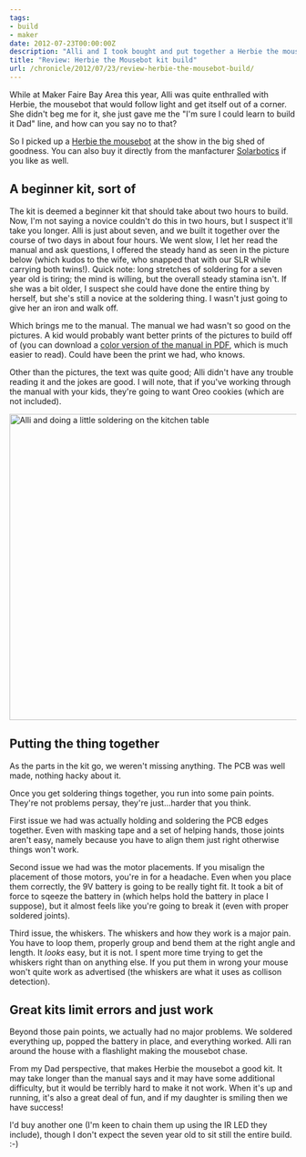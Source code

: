 ```yaml
---
tags:
- build
- maker
date: 2012-07-23T00:00:00Z
description: "Alli and I took bought and put together a Herbie the mousebot kit we picked up from Maker Faire. My short and sweet review."
title: "Review: Herbie the Mousebot kit build"
url: /chronicle/2012/07/23/review-herbie-the-mousebot-build/
---
```


While at Maker Faire Bay Area this year, Alli was quite enthralled with Herbie, the mousebot that would follow light and get itself out of a corner. She didn't beg me for it, she just gave me the "I'm sure I could learn to build it Dad" line, and how can you say no to that?

So I picked up a <a href="http://www.makershed.com/product_p/mksb001.htm">Herbie the mousebot</a> at the show in the big shed of goodness. You can also buy it directly from the manfacturer <a href="http://www.solarbotics.com/product/k_hm/">Solarbotics</a> if you like as well.

## A beginner kit, sort of
The kit is deemed a beginner kit that should take about two hours to build. Now, I'm not saying a novice couldn't do this in two hours, but I suspect it'll take you longer. Alli is just about seven, and we built it together over the course of two days in about four hours. We went slow, I let her read the manual and ask questions, I offered the steady hand as seen in the picture below (which kudos to the wife, who snapped that with our SLR while carrying both twins!).  Quick note: long stretches of soldering for a seven year old is tiring; the mind is willing, but the overall steady stamina isn't. If she was a bit older, I suspect she could have done the entire thing by herself, but she's still a novice at the soldering thing. I wasn't just going to give her an iron and walk off.

Which brings me to the manual. The manual we had wasn't so good on the pictures. A kid would probably want better prints of the pictures to build off of (you can download a <a href="http://content.solarbotics.com/products/documentation/khm_herbie_the_mousebot_manual.pdf" title="Herbie the mousebot PDF build manual">color version of the manual in PDF</a>, which is much easier to read). Could have been the print we had, who knows.

Other than the pictures, the text was quite good; Alli didn't have any trouble reading it and the jokes are good. I will note, that if you've working through the manual with your kids, they're going to want Oreo cookies (which are not included).

<img decoding="async" loading="lazy" width="800" height="538" src="https://storage.googleapis.com/jdr-public-imgs/blog-archive/2012/07/img-8591.jpg" alt="Alli and doing a little soldering on the kitchen table" />

## Putting the thing together
As the parts in the kit go, we weren't missing anything. The PCB was well made, nothing hacky about it.

Once you get soldering things together, you run into some pain points. They're not problems persay, they're just...harder that you think.

First issue we had was actually holding and soldering the PCB edges together. Even with masking tape and a set of helping hands, those joints aren't easy, namely because you have to align them just right otherwise things won't work.

Second issue we had was the motor placements. If you misalign the placement of those motors, you're in for a headache. Even when you place them correctly, the 9V battery is going to be really tight fit. It took a bit of force to sqeeze the battery in (which helps hold the battery in place I suppose), but it almost feels like you're going to break it (even with proper soldered joints).

Third issue, the whiskers. The whiskers and how they work is a major pain. You have to loop them, properly group and bend them at the right angle and length. It _looks_ easy, but it is not. I spent more time trying to get the whiskers right than on anything else. If you put them in wrong your mouse won't quite work as advertised (the whiskers are what it uses as collison detection).

## Great kits limit errors and just work
Beyond those pain points, we actually had no major problems. We soldered everything up, popped the battery in place, and everything worked. Alli ran around the house with a flashlight making the mousebot chase.

From my Dad perspective, that makes Herbie the mousebot a good kit. It may take longer than the manual says and it may have some additional difficulty, but it would be terribly hard to make it not work. When it's up and running, it's also a great deal of fun, and if my daughter is smiling then we have success!

I'd buy another one (I'm keen to chain them up using the IR LED they include), though I don't expect the seven year old to sit still the entire build. :-)

